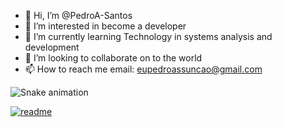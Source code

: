 - 👋 Hi, I’m @PedroA-Santos
- 👀 I’m interested in become a developer
- 🌱 I’m currently learning Technology in systems analysis and development
- 💞️ I’m looking to collaborate on to the world
- 📫 How to reach me email: eupedroassuncao@gmail.com

<!---
PedroA-Santos/PedroA-Santos is a ✨ special ✨ repository because its `README.md` (this file) appears on your GitHub profile.
You can click the Preview link to take a look at your changes.
--->

![Snake animation](https://github.com/PedroA-Santos/PedroA-Santos/blob/output/github-contribution-grid-snake-dark.svg)

[![readme](https://github-readme-stats.vercel.app/api/pin/?username=PedroA-Santos&repo=PedroA-Santos&theme=react)](https://github.com/PedroA-Santos/PedroA-Santos)

